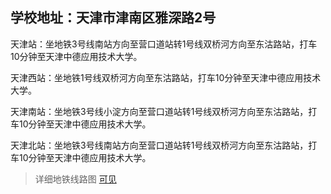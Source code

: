 ## 学校地址：天津市津南区雅深路2号

天津站：坐地铁3号线南站方向至营口道站转1号线双桥河方向至东沽路站，打车10分钟至天津中德应用技术大学。

天津西站：坐地铁1号线双桥河方向至东沽路站，打车10分钟至天津中德应用技术大学。

天津南站：坐地铁3号线小淀方向至营口道站转1号线双桥河方向至东沽路站，打车10分钟至天津中德应用技术大学。

天津北站：坐地铁3号线南站方向至营口道站转1号线双桥河方向至东沽路站，打车10分钟至天津中德应用技术大学。

> 详细地铁线路图 [可见](https://osc.tsguas.cn/guide/5-city/3-Subway/Subway.html)